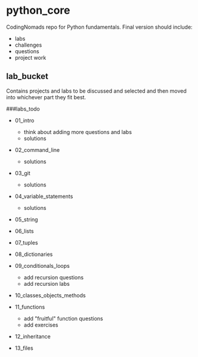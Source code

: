 # python_core

CodingNomads repo for Python fundamentals. Final version should include:

- labs
- challenges
- questions
- project work

## lab_bucket
Contains projects and labs to be discussed and selected and then moved into whichever part they fit best.

###labs_todo

- 01_intro
    - think about adding more questions and labs
    - solutions

- 02_command_line
    - solutions

- 03_git
    - solutions

- 04_variable_statements
    - solutions

- 05_string

- 06_lists

- 07_tuples

- 08_dictionaries

- 09_conditionals_loops
    - add recursion questions
    - add recursion labs

- 10_classes_objects_methods

- 11_functions
    - add "fruitful" function questions
    - add exercises

- 12_inheritance

- 13_files


